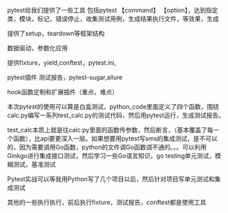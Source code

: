 pytest给我们提供了一些工具
包括pytest 【command】 【option】，达到指定类，模块，标记，错误停止，收集测试用例，生成结果执行文件，等效果，生成

提供了setup，teardown等框架结构

数据驱动，参数化应用

提供fixture，yield,conftest，pytest.ini,

pytest插件
测试报告，pytest-sugar,allure

hook函数定制和扩展插件（重点，难点）

本次pytest的使用可以算是白盒测试，python_code里面定义了四个函数，围绕calc.py编写一系列test_calc.py的测试代码，然后用pytest运行，生成测试报告。

test_calc本质上就是往calc.py里面的函数传参数，然后断言，（基本覆盖了每一个函数），比api要更深入一层。如果想要用pytest写sms的集成测试，是不可以的，因为需要调用Go函数，python的文件调Go函数调不通的。。。可以利用Ginkgo进行集成接口测试，然后学习一些Go语言知识，go testing单元测试，模糊测试，基准测试

Pytest实战可以等我用Python写了几个项目以后，然后针对项目写单元测试和集成测试

其他的一些执行执行，前后执行fixture，测试报告，conftest都是使用工具

